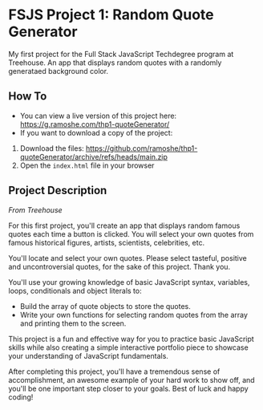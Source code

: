 # FSJS Project 1: Random Quote Generator
 
My first project for the Full Stack JavaScript Techdegree program at Treehouse. An app that displays random quotes with a randomly generataed background color. 

## How To
 - You can view a live version of this project here: https://g.ramoshe.com/thp1-quoteGenerator/
 - If you want to download a copy of the project:
  1. Download the files: https://github.com/ramoshe/thp1-quoteGenerator/archive/refs/heads/main.zip
  2. Open the `index.html` file in your browser

## Project Description
*From Treehouse*

For this first project, you'll create an app that displays random famous quotes each time a button is clicked. You will select your own quotes from famous historical figures, artists, scientists, celebrities, etc.

You'll locate and select your own quotes. Please select tasteful, positive and uncontroversial quotes, for the sake of this project. Thank you.

You'll use your growing knowledge of basic JavaScript syntax, variables, loops, conditionals and object literals to:
 - Build the array of quote objects to store the quotes.
 - Write your own functions for selecting random quotes from the array and printing them to the screen.

This project is a fun and effective way for you to practice basic JavaScript skills while also creating a simple interactive portfolio piece to showcase your understanding of JavaScript fundamentals.

After completing this project, you'll have a tremendous sense of accomplishment, an awesome example of your hard work to show off, and you'll be one important step closer to your goals. Best of luck and happy coding!
